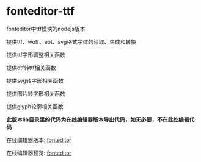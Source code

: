 fonteditor-ttf
==============

fonteditor中ttf模块的nodejs版本

提供ttf、woff、eot、svg格式字体的读取、生成和转换

提供ttf字形调整相关函数

提供otf转ttf相关函数

提供svg转字形相关函数

提供图片转字形相关函数

提供glyph轮廓相关函数

**此版本lib目录里的代码为在线编辑器版本导出代码，如无必要，不在此处编辑代码**

在线编辑器版本: [fonteditor](https://github.com/ecomfe/fonteditor)

在线编辑器预览: [fonteditor](http://mkwiser.sinaapp.com/fonteditor/index.html)

